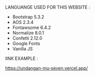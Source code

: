 
LANGUANGE USED FOR THIS WEBSITE :

- Bootstrap 5.3.2
- AOS 2.3.4
- Fontawsome 6.4.2
- Normalize 8.0.1
- Confetti 2.12.0
- Google Fonts
- Vanilla JS

lINK EXAMPLE :

https://undangan-mu-seven.vercel.app/